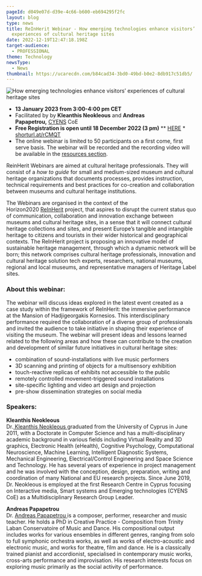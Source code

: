 ```yaml
---
pageId: d049e07d-d39e-4c66-b600-eb694295f2fc
layout: blog
type: news
title: ReInHerit Webinar - How emerging technologies enhance visitors’
  experiences of cultural heritage sites
date: 2022-12-19T12:47:18.198Z
target-audience:
  - PROFESSIONAL
theme: Technology
newsType:
  - News
thumbnail: https://ucarecdn.com/b84cad34-3bd0-49bd-b0e2-8db917c51db5/
---
```

![How emerging technologies enhance visitors’ experiences of cultural heritage sites](https://ucarecdn.com/9fd21618-a0e0-464e-bdb9-ed0e5c879c60/ "How emerging technologies enhance visitors’ experiences of cultural heritage sites")

* **13 January 2023 from 3:00-4:00 pm CET** 
* Facilitated by by **Kleanthis Neokleous** and **Andreas Papapetrou,** [CYENS](https://www.cyens.org.cy/en-gb/) CoE
* **Free Registration is open until 18 December 2022 (3 pm)** \*\* [HERE](https://docs.google.com/forms/d/e/1FAIpQLSf5YMs7i1jlNvACm3v7C34JxLinelE6n3WkvLKxt_s_qhcwRQ/viewform) *\
  [shorturl.at/rCMQT](http://shorturl.at/rCMQT)
* The online webinar is limited to 50 participants on a first come, first serve basis. The webinar will be recorded and the recording video will be available in the [resources section](https://reinherit-hub.eu/webinars).

ReinHerit Webinars are aimed at cultural heritage professionals. They will consist of a *how to guide* for small and medium-sized museum and cultural heritage organizations that documents processes, provides instruction, technical requirements and best practices for co-creation and collaboration between museums and cultural heritage institutions.

The Webinars are organised in the context of the  Horizon2020 [ReInHerit](https://www.reinherit.eu) project, that aspires to disrupt the current status quo of communication, collaboration and innovation exchange between museums and cultural heritage sites, in a sense that it will connect cultural heritage collections and sites, and present Europe’s tangible and intangible heritage to citizens and tourists in their wider historical and geographical contexts. The ReInHerit project is proposing an innovative model of sustainable heritage management, through which a dynamic network will be born; this network comprises cultural heritage professionals, innovation and cultural heritage solution tech experts, researchers, national museums, regional and local museums, and representative managers of Heritage Label sites. 

### About this webinar:

The webinar will discuss ideas explored in the latest event created as a case study within the framework of ReInHerit: the immersive performance at the Mansion of Hadjigeorgakis Kornesios. This interdisciplinary performance required the collaboration of a diverse group of professionals and invited the audience to take initiative in shaping their experience of visiting the museum. The webinar will present ideas and lessons learned related to the following areas and how these can contribute to the creation and development of similar future initiatives in cultural heritage sites:

* combination of sound-installations with live music performers
* 3D scanning and printing of objects for a multisensory exhibition
* touch-reactive replicas of exhibits not accessible to the public
* remotely controlled movement-triggered sound installations
* site-specific lighting and video art design and projection
* pre-show dissemination strategies on social media

### Speakers:

**Kleanthis Neokleous** \
Dr.[ Kleanthis Neokleous ](https://www.cyens.org.cy/en-gb/about/people/research-department/multidisciplinary-research-groups/mrg-leaders/kleanthis-neokleous/)graduated from the University of Cyprus in June 2011, with a Doctorate in Computer Science and has a multi-disciplinary academic background in various fields including Virtual Reality and 3D graphics, Electronic Health (eHealth), Cognitive Psychology, Computational Neuroscience, Machine Learning, Intelligent Diagnostic Systems, Mechanical Engineering, Electrical/Control Engineering and Space Science and Technology. He has several years of experience in project management and he was involved with the conception, design, preparation, writing and coordination of many National and EU research projects. Since June 2019, Dr. Neokleous is employed at the first Research Centre in Cyprus focusing on Interactive media, Smart systems and Emerging technologies (CYENS CoE) as a Multidisciplinary Research Group Leader.

**Andreas Papapetrou**\
Dr. [Andreas Papapetrou ](http://www.andreaspapapetrou.com)is a composer, performer, researcher and music teacher. He holds a PhD in Creative Practice - Composition from Trinity Laban Conservatoire of Music and Dance. His compositional output includes works for various ensembles in different genres, ranging from solo to full symphonic orchestra works, as well as works of electro-acoustic and electronic music, and works for theatre, film and dance. He is a classically trained pianist and accordionist, specialised in contemporary music works, cross-arts performance and improvisation. His research interests focus on exploring music primarily as the social activity of performance.